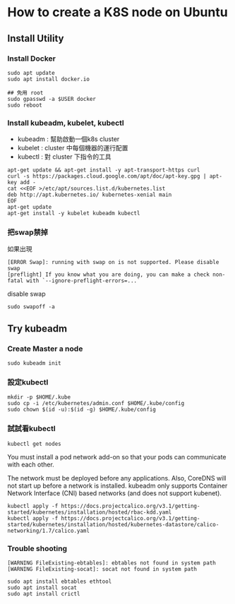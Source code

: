 # How to create a K8S node on Ubuntu

## Install Utility
### Install Docker
```
sudo apt update
sudo apt install docker.io

## 免用 root
sudo gpasswd -a $USER docker
sudo reboot
```
### Install kubeadm, kubelet, kubectl

- kubeadm : 幫助啟動一個k8s cluster
- kubelet : cluster 中每個機器的運行配置
- kubectl : 對 cluster 下指令的工具

```
apt-get update && apt-get install -y apt-transport-https curl
curl -s https://packages.cloud.google.com/apt/doc/apt-key.gpg | apt-key add -
cat <<EOF >/etc/apt/sources.list.d/kubernetes.list
deb http://apt.kubernetes.io/ kubernetes-xenial main
EOF
apt-get update
apt-get install -y kubelet kubeadm kubectl

```

### 把swap禁掉
如果出現
```
[ERROR Swap]: running with swap on is not supported. Please disable swap
[preflight] If you know what you are doing, you can make a check non-fatal with `--ignore-preflight-errors=...`
```
disable swap
```
sudo swapoff -a
```

## Try kubeadm
### Create Master a node
```
sudo kubeadm init
```
### 設定kubectl
```
mkdir -p $HOME/.kube
sudo cp -i /etc/kubernetes/admin.conf $HOME/.kube/config
sudo chown $(id -u):$(id -g) $HOME/.kube/config
```
### 試試看kubectl
```
kubectl get nodes
```

You must install a pod network add-on so that your pods can communicate with each other.

The network must be deployed before any applications. Also, CoreDNS will not start up before a network is installed. kubeadm only supports Container Network Interface (CNI) based networks (and does not support kubenet).
```
kubectl apply -f https://docs.projectcalico.org/v3.1/getting-started/kubernetes/installation/hosted/rbac-kdd.yaml
kubectl apply -f https://docs.projectcalico.org/v3.1/getting-started/kubernetes/installation/hosted/kubernetes-datastore/calico-networking/1.7/calico.yaml
```

### Trouble shooting
```
[WARNING FileExisting-ebtables]: ebtables not found in system path
[WARNING FileExisting-socat]: socat not found in system path

sudo apt install ebtables ethtool
sudo apt install socat
sudo apt install crictl
```